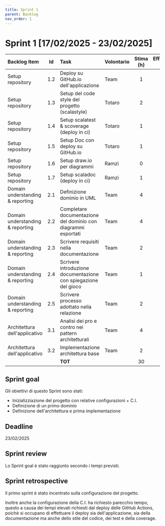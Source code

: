 ```yaml
---
title: Sprint 1
parent: Backlog
nav_order: 1
---
```

# Sprint 1 [17/02/2025 - 23/02/2025]

| Backlog Item                    | Id  | Task                                                           | Volontario | Stima (h) | Effettivo (h) | D1 | D2 | D3 | D4 | D5 | D6 |
|:--------------------------------|:---:|:---------------------------------------------------------------|------------|:---------:|:-------------:|----|----|----|----|----|----|
| Setup repository                | 1.2 | Deploy su GitHub.io dell'applicazione                          | Team       |     1     |       1       | 1  | 1  | 0  | 0  | 0  | 0  |
| Setup repository                | 1.3 | Setup del code style del progetto (scalastyle)                 | Totaro     |     2     |       2       | 0  | 0  | 0  | 0  | 0  | 0  |
| Setup repository                | 1.4 | Setup scalatest & scoverage (deploy in ci)                     | Totaro     |     1     |       1       | 0  | 0  | 0  | 0  | 0  | 0  |
| Setup repository                | 1.5 | Setup Doc con deploy su GitHub.io                              | Totaro     |     1     |       1       | 0  | 0  | 0  | 0  | 0  | 0  |
| Setup repository                | 1.6 | Setup draw.io per diagrammi                                    | Ramzi      |     0     |       0       | 0  | 0  | 0  | 0  | 0  | 0  |
| Setup repository                | 1.7 | Setup scaladoc (deploy in ci)                                  | Ramzi      |     1     |       1       | 1  | 0  | 0  | 0  | 0  | 0  |
| Domain understanding & reporting | 2.1 | Definizione dominio in UML                                     | Team       |     4     |       4       | 4  | 3  | 3  | 3  | 0  | 0  |
| Domain understanding & reporting | 2.2 | Completare documentazione del dominio con diagrammi esportati  | Team       |     4     |       4       | 4  | 4  | 4  | 4  | 2  | 0  |
| Domain understanding & reporting | 2.3 | Scrivere requisiti nella documentazione                        | Team       |     2     |       2       | 2  | 2  | 2  | 2  | 0  | 0  |
| Domain understanding & reporting | 2.4 | Scrivere introduzione documentazione con spiegazione del gioco | Team       |     1     |       1       | 1  | 1  | 1  | 1  | 0  | 0  |
| Domain understanding & reporting | 2.5 | Scrivere processo adottato nella relazione                     | Team       |     2     |       2       | 2  | 2  | 2  | 2  | 0  | 0  |
| Architettura dell'applicativo   | 3.1 | Analisi dei pro e contro nei pattern architetturali            | Team       |     4     |       4       | 4  | 4  | 4  | 2  | 0  | 0  |
| Architettura dell'applicativo   | 3.2 | Implementazione architettura base                              | Team       |     2     |       2       | 2  | 2  | 2  | 2  | 2  | 0  |
|                                 |     | **TOT**                                                        |            |    30     |      30       | 23 | 21 | 20 | 16 | 4  | 0  |

## Sprint goal

Gli obiettivi di questo Sprint sono stati:

- Inizializziazione del progetto con relative configurazioni + C.I.
- Definizione di un primo dominio
- Definizione dell'architettura e prima implementazione

## Deadline

23/02/2025

## Sprint review

Lo Sprint goal è stato raggiunto secondo i tempi previsti.

## Sprint retrospective

Il primo sprint è stato incentrato sulla configurazione del progetto.

Inoltre anche la configurazione della C.I. ha richiesto parecchio tempo, questo a causa dei tempi elevati richiesti dal
deploy delle GitHub Actions, poichè si occupano di effettuare il deploy sia dell'applicazione, sia della documentazione
ma anche dello stile del codice, dei test e della coverage.